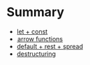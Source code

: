 # Summary

* [let + const](let_+_const.md)
* [ arrow functions](arrow_functions.md)
* [default + rest + spread](default_+_rest_+_spread.md)
* [destructuring](destructuring.md)

